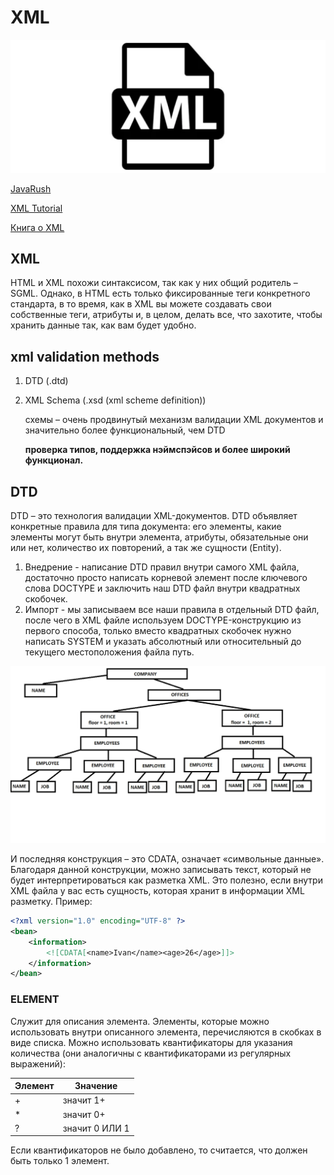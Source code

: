 # XML

![xml_logo](./img/xml_logo.webp)

[JavaRush](https://javarush.ru/groups/posts/620-konkurs-osnovih-xml-dlja-java-programmista---chastjh-1-iz-3)

[XML Tutorial](https://www.w3schools.com/xml/default.asp)

[Книга о XML](https://tdg.docbook.org/tdg/4.5/docbook.html)

## XML

HTML и XML похожи синтаксисом, так как у них общий родитель – SGML. Однако, в HTML есть только фиксированные теги конкретного стандарта, в то время, как в XML вы можете создавать свои собственные теги, атрибуты и, в целом, делать все, что захотите, чтобы хранить данные так, как вам будет удобно.

## xml validation methods

1. DTD (.dtd)
2. XML Schema (.xsd (xml scheme definition))
   
   схемы – очень продвинутый механизм валидации XML документов и значительно более функциональный, чем DTD

   **проверка типов, поддержка нэймспэйсов и более широкий функционал.**

## DTD 

DTD – это технология валидации XML-документов. 
DTD объявляет конкретные правила для типа документа: 
его элементы, какие элементы могут быть внутри элемента, атрибуты, 
обязательные они или нет, количество их повторений, а так же сущности (Entity).

1. Внедрение - написание DTD правил внутри самого XML файла, достаточно просто написать корневой элемент после ключевого слова DOCTYPE и заключить наш DTD файл внутри квадратных скобочек.
2. Импорт - мы записываем все наши правила в отдельный DTD файл, после чего в XML файле используем DOCTYPE-конструкцию из первого способа, только вместо квадратных скобочек нужно написать SYSTEM и указать абсолютный или относительный до текущего местоположения файла путь.

![dom_xml](./img/dom_xml.webp)

И последняя конструкция – это CDATA, означает «символьные данные».
Благодаря данной конструкции, можно записывать текст, 
который не будет интерпретироваться как разметка XML. 
Это полезно, если внутри XML файла у вас есть сущность,
которая хранит в информации XML разметку. Пример:

```xml
<?xml version="1.0" encoding="UTF-8" ?>
<bean>
    <information>
        <![CDATA[<name>Ivan</name><age>26</age>]]>
    </information>
</bean>
```



### ELEMENT

Служит для описания элемента. Элементы, которые можно использовать 
внутри описанного элемента, перечисляются в скобках в виде списка. 
Можно использовать квантификаторы для указания количества 
(они аналогичны с квантификаторами из регулярных выражений):

Элемент | Значение
--------|--------------------
+       | значит 1+
*       | значит 0+ 
?       | значит 0 ИЛИ 1

Если квантификаторов не было добавлено, то считается,
что должен быть только 1 элемент.